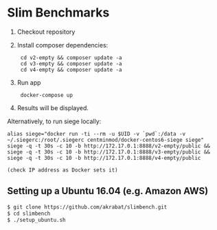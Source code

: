 # Slim Benchmarks

1. Checkout repository

2. Install composer dependencies:

        cd v2-empty && composer update -a
        cd v3-empty && composer update -a
        cd v4-empty && composer update -a

3. Run app

        docker-compose up

4. Results will be displayed.


Alternatively, to run siege locally:

    alias siege="docker run -ti --rm -u $UID -v `pwd`:/data -v ~/.siegerc:/root/.siegerc centminmod/docker-centos6-siege siege"
    siege -q -t 30s -c 10 -b http://172.17.0.1:8888/v2-empty/public && siege -q -t 30s -c 10 -b http://172.17.0.1:8888/v3-empty/public && siege -q -t 30s -c 10 -b http://172.17.0.1:8888/v4-empty/public

    (check IP address as Docker sets it)



## Setting up a Ubuntu 16.04 (e.g. Amazon AWS)


```bash
$ git clone https://github.com/akrabat/slimbench.git
$ cd slimbench
$ ./setup_ubuntu.sh

